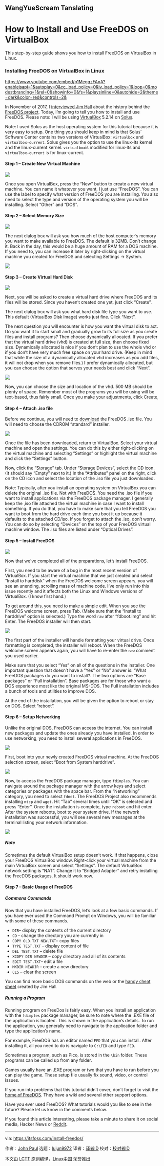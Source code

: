 WangYueScream Tanslating
---------------
How to Install and Use FreeDOS on VirtualBox
======
This step-by-step guide shows you how to install FreeDOS on VirtualBox in Linux.

### Installing FreeDOS on VirtualBox in Linux

<https://www.youtube.com/embed/p1MegqzFAqA?enablejsapi=1&autoplay=0&cc_load_policy=0&iv_load_policy=1&loop=0&modestbranding=1&rel=0&showinfo=0&fs=1&playsinline=0&autohide=2&theme=dark&color=red&controls=2&>

In November of 2017, I [interviewed Jim Hall][1] about the history behind the [FreeDOS project][2]. Today, I’m going to tell you how to install and use FreeDOS. Please note: I will be using [VirtualBox][3] 5.2.14 on [Solus][4].

Note: I used Solus as the host operating system for this tutorial because it is very easy to setup. One thing you should keep in mind is that Solus’ Software Center contains two versions of VirtualBox: `virtualbox` and `virtualbox-current`. Solus gives you the option to use the linux-lts kernel and the linux-current kernel. `virtualbox`is modified for linux-lts and `virtualbox-current` is for linux-current.

#### Step 1 – Create New Virtual Machine

![][5]

Once you open VirtualBox, press the “New” button to create a new virtual machine. You can name it whatever you want, I just use “FreeDOS”. You can use the label to specify what version of FreeDOS you are installing. You also need to select the type and version of the operating system you will be installing. Select “Other” and “DOS”.

#### Step 2 – Select Memory Size

![][6]

The next dialog box will ask you how much of the host computer’s memory you want to make available to FreeDOS. The default is 32MB. Don’t change it. Back in the day, this would be a huge amount of RAM for a DOS machine. If you need to, you can increase it later by right-clicking on the virtual machine you created for FreeDOS and selecting Settings -> System.

![][7]

#### Step 3 – Create Virtual Hard Disk

![][8]

Next, you will be asked to create a virtual hard drive where FreeDOS and its files will be stored. Since you haven’t created one yet, just click “Create”.

The next dialog box will ask you what hard disk file type you want to use. This default (VirtualBox Disk Image) works just fine. Click “Next”.

The next question you will encounter is how you want the virtual disk to act. Do you want it to start small and gradually grow to its full size as you create files and install programs? Then choose dynamically allocated. If you prefer that the virtual hard drive (vhd) is created at full size, then choose fixed size. Dynamically allocated is nice if you don’t plan to use the whole vhd or if you don’t have very much free space on your hard drive. (Keep in mind that while the size of a dynamically allocated vhd increases as you add files, it will not drop when you remove files.) I prefer dynamically allocated, but you can choose the option that serves your needs best and click “Next”.

![][9]

Now, you can choose the size and location of the vhd. 500 MB should be plenty of space. Remember most of the programs you will be using will be text-based, thus fairly small. Once you make your adjustments, click Create,

#### Step 4 – Attach .iso file

Before we continue, you will need to [download][10] the FreeDOS .iso file. You will need to choose the CDROM “standard” installer.

![][11]

Once the file has been downloaded, return to VirtualBox. Select your virtual machine and open the settings. You can do this by either right-clicking on the virtual machine and selecting “Settings” or highlight the virtual machine and click the “Settings” button.

Now, click the “Storage” tab. Under “Storage Devices”, select the CD icon. (It should say “Empty” next to it.) In the “Attributes” panel on the right, click on the CD icon and select the location of the .iso file you just downloaded.

Note: Typically, after you install an operating system on VirtualBox you can delete the original .iso file. Not with FreeDOS. You need the .iso file if you want to install applications via the FreeDOS package manager. I generally keep the ,iso file attached the virtual machine in case I want to install something. If you do that, you have to make sure that you tell FreeDOS you want to boot from the hard drive each time you boot it up because it defaults to the attached CD/iso. If you forget to attach the .iso, don’t worry. You can do so by selecting “Devices” on the top of your FreeDOS virtual machine window. The .iso files are listed under “Optical Drives”.

#### Step 5 – Install FreeDOS

![][12]

Now that we’ve completed all of the preparations, let’s install FreeDOS.

First, you need to be aware of a bug in the most recent version of VirtualBox. If you start the virtual machine that we just created and select “Install to harddisk” when the FreeDOS welcome screen appears, you will see an unending, scrolling mass of machine code. I’ve only run into this issue recently and it affects both the Linux and Windows versions of VirtualBox. (I know first hand.)

To get around this, you need to make a simple edit. When you see the FreeDOS welcome screen, press Tab. (Make sure that the “Install to harddrive” option is selected.) Type the word `raw` after “fdboot.img” and hit Enter. The FreeDOS installer will then start.

![][13]

The first part of the installer will handle formatting your virtual drive. Once formatting is completed, the installer will reboot. When the FreeDOS welcome screen appears again, you will have to re-enter the `raw` comment you used earlier.

Make sure that you select “Yes” on all of the questions in the installer. One important question that doesn’t have a “Yes” or “No” answer is: “What FreeDOS packages do you want to install?. The two options are “Base packages” or “Full installation”. Base packages are for those who want a DOS experience most like the original MS-DOS. The Full installation includes a bunch of tools and utilities to improve DOS.

At the end of the installation, you will be given the option to reboot or stay on DOS. Select “reboot”.

#### Step 6 – Setup Networking

Unlike the original DOS, FreeDOS can access the internet. You can install new packages and update the ones already you have installed. In order to use networking, you need to install several applications in FreeDOS.

![][14]

First, boot into your newly created FreeDOS virtual machine. At the FreeDOS selection screen, select “Boot from System harddrive”.

![][15]

Now, to access the FreeDOS package manager, type `fdimples`. You can navigate around the package manager with the arrow keys and select categories or packages with the space bar. From the “Networking” category, you need to select `fdnet`. The FreeDOS Project also recommends installing `mtcp` and `wget`. Hit “Tab” several times until “OK” is selected and press “Enter”. Once the installation is complete, type `reboot` and hit enter. After the system reboots, boot to your system drive. If the network installation was successful, you will see several new messages at the terminal listing your network information.

![][16]

##### Note

Sometimes the default VirtualBox setup doesn’t work. If that happens, close your FreeDOS VirtualBox window. Right-click your virtual machine from the main VirtualBox screen and select “Settings”. The default VirtualBox network setting is “NAT”. Change it to “Bridged Adapter” and retry installing the FreeDOS packages. It should work now.

#### Step 7 – Basic Usage of FreeDOS

##### Commons Commands

Now that you have installed FreeDOS, let’s look at a few basic commands. If you have ever used the Command Prompt on Windows, you will be familiar with some of these commands.

  * `DIR`– display the contents of the current directory
  * `CD` – change the directory you are currently in
  * `COPY OLD.TXT NEW.TXT`– copy files
  * `TYPE TEST.TXT` – display content of file
  * `DEL TEST.TXT` – delete file
  * `XCOPY DIR NEWDIR` – copy directory and all of its contents
  * `EDIT TEST.TXT`– edit a file
  * `MKDIR NEWDIR` – create a new directory
  * `CLS` – clear the screen



You can find more basic DOS commands on the web or the [handy cheat sheet][17] created by Jim Hall.

##### Running a Program

Running program on FreeDos is fairly easy. When you install an application with the `fdimples` package manager, be sure to note where the .EXE file of the application is located. This is shown in the application’s details. To run the application, you generally need to navigate to the application folder and type the application’s name.

For example, FreeDOS has an editor named `FED` that you can install. After installing it, all you need to do is navigate to `C:\FED` and type `FED`.

Sometimes a program, such as Pico, is stored in the `\bin` folder. These programs can be called up from any folder.

Games usually have an .EXE program or two that you have to run before you can play the game. These setup file usually fix sound, video, or control issues.

If you run into problems that this tutorial didn’t cover, don’t forget to visit the [home of FreeDOS][2]. They have a wiki and several other support options.

Have you ever used FreeDOS? What tutorials would you like to see in the future? Please let us know in the comments below.

If you found this article interesting, please take a minute to share it on social media, Hacker News or [Reddit][18].

--------------------------------------------------------------------------------

via: https://itsfoss.com/install-freedos/

作者：[John Paul][a]
选题：[lujun9972](https://github.com/lujun9972)
译者：[译者ID](https://github.com/译者ID)
校对：[校对者ID](https://github.com/校对者ID)

本文由 [LCTT](https://github.com/LCTT/TranslateProject) 原创编译，[Linux中国](https://linux.cn/) 荣誉推出

[a]: https://itsfoss.com/author/john/
[1]:https://itsfoss.com/interview-freedos-jim-hall/
[2]:http://www.freedos.org/
[3]:https://www.virtualbox.org/
[4]:https://solus-project.com/home/
[5]:https://4bds6hergc-flywheel.netdna-ssl.com/wp-content/uploads/2018/07/freedos-tutorial-1.jpg
[6]:https://4bds6hergc-flywheel.netdna-ssl.com/wp-content/uploads/2018/07/freedos-tutorial-2.jpg
[7]:https://4bds6hergc-flywheel.netdna-ssl.com/wp-content/uploads/2018/07/freedos-tutorial-3.jpg
[8]:https://4bds6hergc-flywheel.netdna-ssl.com/wp-content/uploads/2018/07/freedos-tutorial-4.jpg
[9]:https://4bds6hergc-flywheel.netdna-ssl.com/wp-content/uploads/2018/07/freedos-tutorial-6.jpg
[10]:http://www.freedos.org/download/
[11]:https://4bds6hergc-flywheel.netdna-ssl.com/wp-content/uploads/2018/07/freedos-tutorial-7.jpg
[12]:https://4bds6hergc-flywheel.netdna-ssl.com/wp-content/uploads/2018/07/freedos-tutorial-8.png
[13]:https://4bds6hergc-flywheel.netdna-ssl.com/wp-content/uploads/2018/07/freedos-tutorial-9.png
[14]:https://4bds6hergc-flywheel.netdna-ssl.com/wp-content/uploads/2018/07/freedos-tutorial-10.png
[15]:https://4bds6hergc-flywheel.netdna-ssl.com/wp-content/uploads/2018/07/freedos-tutorial-11.png
[16]:https://4bds6hergc-flywheel.netdna-ssl.com/wp-content/uploads/2018/07/freedos-tutorial-12.png
[17]:https://opensource.com/article/18/6/freedos-commands-cheat-sheet
[18]:http://reddit.com/r/linuxusersgroup
